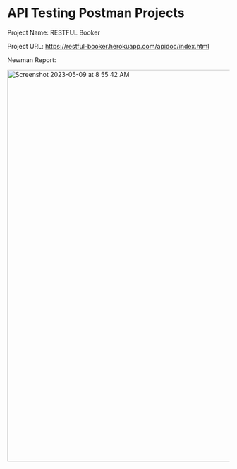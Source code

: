 # API Testing Postman Projects

Project Name: RESTFUL Booker

Project URL: https://restful-booker.herokuapp.com/apidoc/index.html


Newman Report:

<img width="887" alt="Screenshot 2023-05-09 at 8 55 42 AM" src="https://user-images.githubusercontent.com/27961629/236986311-eef884a9-963a-46a3-b042-b906940a7032.png">
